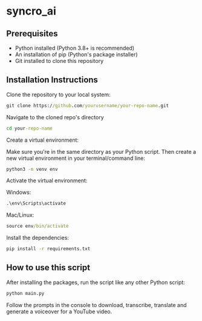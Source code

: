 # syncro_ai


## Prerequisites 

* Python installed (Python 3.8+ is recommended)
* An installation of pip (Python's package installer)
* Git installed to clone this repository

## Installation Instructions

Clone the repository to your local system:

```cmd
git clone https://github.com/yourusername/your-repo-name.git
```
Navigate to the cloned repo's directory

```cmd
cd your-repo-name
```
Create a virtual environment:

Make sure you're in the same directory as your Python script. Then create a new virtual environment in your terminal/command line:

```cmd
python3 -m venv env
```

Activate the virtual environment:

Windows:
```cmd
.\env\Scripts\activate
```
Mac/Linux:
```cmd
source env/bin/activate
```
Install the dependencies:

```cmd
pip install -r requirements.txt
```

## How to use this script
After installing the packages, run the script like any other Python script:

```cmd
python main.py
```

Follow the prompts in the console to download, transcribe, translate and generate a voiceover for a YouTube video.

